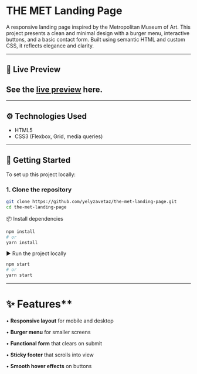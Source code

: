 # THE MET Landing Page

A responsive landing page inspired by the Metropolitan Museum of Art. This project presents a clean and minimal design with a burger menu, interactive buttons, and a basic contact form. Built using semantic HTML and custom CSS, it reflects elegance and clarity.

---

## 🔗 Live Preview

## **See the [live preview](https://yelyzavetaz.github.io/the-met-landing-page) here.**

---

## ⚙️ Technologies Used

- HTML5
- CSS3 (Flexbox, Grid, media queries)

---

## 🚀 Getting Started

To set up this project locally:

### 1. Clone the repository

```bash
git clone https://github.com/yelyzavetaz/the-met-landing-page.git
cd the-met-landing-page
```

📦 Install dependencies

```bash
npm install
# or
yarn install
```

▶️ Run the project locally

```bash
npm start
# or
yarn start
```

---

# ✨ Features**
• **Responsive layout** for mobile and desktop

• **Burger menu** for smaller screens

• **Functional form** that clears on submit

• **Sticky footer** that scrolls into view

• **Smooth hover effects** on buttons
